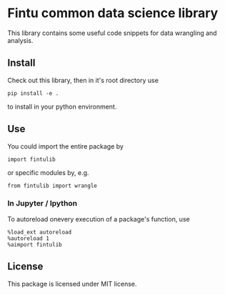 # Fintu common data science library

This library contains some useful code snippets for data wrangling and analysis.

## Install
Check out this library, then in it's root directory use  
```
pip install -e .
```
to install in your python environment.

## Use  
You could import the entire package by 
```
import fintulib
``` 
or specific modules by, e.g. 
```
from fintulib import wrangle
```

### In Jupyter / Ipython
To autoreload onevery execution of a package's function, use
```
%load_ext autoreload
%autoreload 1
%aimport fintulib
```

## License

This package is licensed under MIT license.